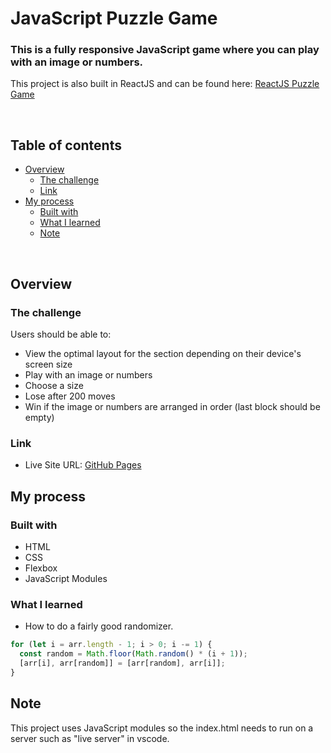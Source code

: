 # JavaScript Puzzle Game

### This is a fully responsive JavaScript game where you can play with an image or numbers.

This project is also built in ReactJS and can be found here: [ReactJS Puzzle Game](https://github.com/nicoPuegher/puzzle-game-react) 

<br />

## Table of contents

- [Overview](#overview)
  - [The challenge](#the-challenge)
  - [Link](#link)
- [My process](#my-process)
  - [Built with](#built-with)
  - [What I learned](#what-i-learned)
  - [Note](#note)

<br />

## Overview

### The challenge

Users should be able to:

- View the optimal layout for the section depending on their device's screen size
- Play with an image or numbers
- Choose a size
- Lose after 200 moves
- Win if the image or numbers are arranged in order (last block should be empty)

### Link

- Live Site URL: [GitHub Pages](https://nicopuegher.github.io/puzzle-game/)

## My process

### Built with

- HTML
- CSS
- Flexbox
- JavaScript Modules

### What I learned

- How to do a fairly good randomizer.

```js
for (let i = arr.length - 1; i > 0; i -= 1) {
  const random = Math.floor(Math.random() * (i + 1));
  [arr[i], arr[random]] = [arr[random], arr[i]];
}
```

## Note

This project uses JavaScript modules so the index.html needs to run on a server such as "live server" in vscode.
